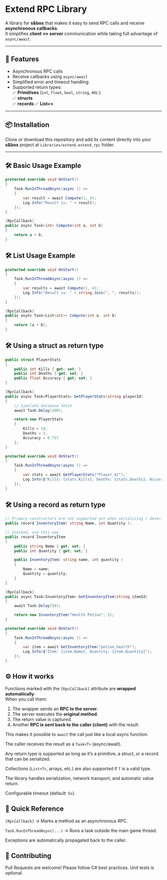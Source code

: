 # Extend RPC Library

A library for **s&box** that makes it easy to send RPC calls and receive **asynchronous callbacks**.  
It simplifies **client ↔ server** communication while taking full advantage of `async/await`.

---

## 🚀 Features
- Asynchronous RPC calls
- Receive callbacks using `async/await`
- Simplified error and timeout handling
- Supported return types:  
  ✅ **Primitives** (`int`, `float`, `bool`, `string`, etc.)  
  ✅ **structs**  
  ✅ **records**
  ✅ **List<>**  

---

## 📦 Installation
Clone or download this repository and add its content directly into your **s&box** project at `Libraries/extend.extend_rpc` folder.  

---

## 🛠 Basic Usage Example

```csharp
protected override void OnStart()
{
    Task.RunInThreadAsync(async () =>
    {
        var result = await Compute(1, 4);
        Log.Info("Result is: " + result);
    });
}

[RpcCallback]
public async Task<int> Compute(int a, int b)
{
    return a + b;
}
```
## 🛠 List Usage Example

```csharp
protected override void OnStart()
{
    Task.RunInThreadAsync(async () =>
    {
        var results = await Compute(1, 4);
        Log.Info("Result is: " + string.Join(", ", results));
    });
}

[RpcCallback]
public async Task<List<int>> Compute(int a, int b)
{
    return [a + b];
}
```
## 🛠 Using a struct as return type
```csharp
public struct PlayerStats
{
    public int Kills { get; set; }
    public int Deaths { get; set; }
    public float Accuracy { get; set; }
}

[RpcCallback]
public async Task<PlayerStats> GetPlayerStats(string playerId)
{
    // Simulate database fetch
    await Task.Delay(100); 

    return new PlayerStats
    {
        Kills = 10,
        Deaths = 3,
        Accuracy = 0.75f
    };
}

protected override void OnStart()
{
    Task.RunInThreadAsync(async () =>
    {
        var stats = await GetPlayerStats("Player_42");
        Log.Info($"Kills: {stats.Kills}, Deaths: {stats.Deaths}, Accuracy: {stats.Accuracy}");
    });
}
```
## 🛠 Using a record as return type
```csharp
// Primary constructors are not supported yet when serializing / deserializing in s&box
public record InventoryItem( string Name, int Quantity );

// Instead, use this way
public record InventoryItem
{
    public string Name { get; set; }
    public int Quantity { get; set; } 

    public InventoryItem( string name, int quantity )
    {
        Name = name;
        Quantity = quantity;
    }
}

[RpcCallback]
public async Task<InventoryItem> GetInventoryItem(string itemId)
{
    await Task.Delay(50);

    return new InventoryItem("Health Potion", 5);
}

protected override void OnStart()
{
    Task.RunInThreadAsync(async () =>
    {
        var item = await GetInventoryItem("potion_health");
        Log.Info($"Item: {item.Name}, Quantity: {item.Quantity}");
    });
}
```
## ⚙️ How it works

Functions marked with the `[RpcCallback]` attribute are **wrapped automatically**.  
When you call them:

1. The wrapper sends an **RPC to the server**.  
2. The server executes the **original method**.  
3. The return value is captured.  
4. Another **RPC is sent back to the caller (client)** with the result.  

This makes it possible to `await` the call just like a local async function.

The caller receives the result as a `Task<T>` (async/await).

Any return type is supported as long as it’s a primitive, a struct, or a record that can be serialized.

Collections (`List<T>`, arrays, etc.) are also supported if `T` is a valid type.

The library handles serialization, network transport, and automatic value return.

Configurable timeout (default: `5s`).

## 📖 Quick Reference

`[RpcCallback]` → Marks a method as an asynchronous RPC.

`Task.RunInThreadAsync(...)` → Runs a task outside the main game thread.

Exceptions are automatically propagated back to the caller.

## 🤝 Contributing

Pull Requests are welcome!
Please follow C# best practices. Unit tests is optional.
